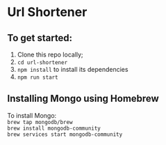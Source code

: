 # Url Shortener

## To get started:
  1. Clone this repo locally;
  2. `cd url-shortener`
  3. `npm install` to install its dependencies
  4. `npm run start`

## Installing Mongo using Homebrew

To install Mongo:<br>
`brew tap mongodb/brew`<br>
`brew install mongodb-community`<br>
`brew services start mongodb-community`<br>
